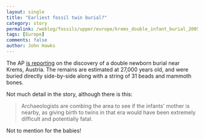 ```yaml
---
layout: single 
title: "Earliest fossil twin burial?" 
category: story
permalink: /weblog/fossils/upper/europe/krems_double_infant_burial_2005.html
tags: [Europe] 
comments: false 
author: John Hawks 
---
```



<p>
The AP <a href="http://www.msnbc.msn.com/id/9492037/">is reporting</a> on the discovery of a double newborn burial near Krems, Austria. The remains are estimated at 27,000 years old, and were buried directly side-by-side along with a string of 31 beads and mammoth bones. 
</p>

<p>
Not much detail in the story, although there is this: 
</p>

<blockquote>Archaeologists are combing the area to see if the infants' mother is nearby, as giving birth to twins in that era would have been extremely difficult and potentially fatal.</blockquote>

<p>
Not to mention for the babies!
</p>

